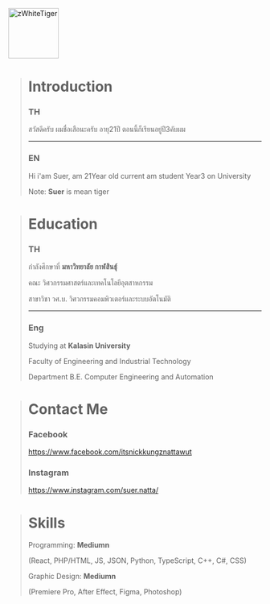 
<p align="start" class="img">
  <img src="https://imagetolink.com/ib/kZkN1GIpTn" height="100" title="zWhiteTiger">
</p>

> # Introduction
> ### TH
> สวัสดีครับ ผมชื่อเสือนะครับ อายุ21ปี ตอนนี้ก็เรียนอยู่ปี3คับผม
>
> -------------------------------------------
> 
> ### EN
> Hi i'am Suer, am 21Year old current am student Year3 on University
> 
> Note: **Suer** is mean tiger

> # Education
> ### TH
> กำลังศึกษาที่ **มหาวิทยาลัย กาฬสินธุ์**
> 
> คณะ วิศวกรรมศาสตร์และเทคโนโลยีอุตสาหกรรม
> 
> สาขาวิชา วศ.บ. วิศวกรรมคอมพิวเตอร์และระบบอัตโนมัติ
>
> -------------------------------------------
> 
> ### Eng
> Studying at **Kalasin University**
> 
> Faculty of Engineering and Industrial Technology
> 
> Department B.E. Computer Engineering and Automation
>

> # Contact Me
> ### Facebook
> 
> <https://www.facebook.com/itsnickkungznattawut>
> 
> ### Instagram
> https://www.instagram.com/suer.natta/

> # Skills
>
> Programming: **Mediumn**
> 
> (React, PHP/HTML, JS, JSON, Python, TypeScript, C++, C#, CSS)
>
> Graphic Design: **Mediumn**
>
> (Premiere Pro, After Effect, Figma, Photoshop)
